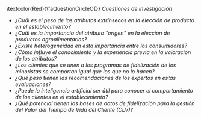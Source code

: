 
\textcolor{Red}{\faQuestionCircleO{}} *Cuestiones de investigación*
      
- *¿Cuál es el peso de los atributos extrínsecos en la elección de producto en el establecimiento?*      
- *¿Cuál es la importancia del atributo "origen" en la elección de productos agroalimentarios?*
- *¿Existe heterogeneidad en esta importancia entre los consumidores?*
- *¿Cómo influye el conocimiento y la experiencia previa en la valoración de los atributos?*   
- *¿Los clientes que se unen a los programas de fidelización de los minoristas se comportan igual que los que no lo hacen?*      
- *¿Qué peso tienen las recomendaciones de los expertos en estas evaluaciones?*    
- *¿Puede la inteligencia artificial ser útil para conocer el comportamiento de los clientes en el establecimiento?*    
- *¿Qué potencial tienen las bases de datos de fidelización para la gestión del Valor del Tiempo de Vida del Cliente (CLV)?*
       
